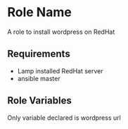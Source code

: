 Role Name
=========

A role to install wordpress on RedHat

Requirements
------------

- Lamp installed RedHat server
- ansible master

Role Variables
--------------

Only variable declared is wordpress url 

